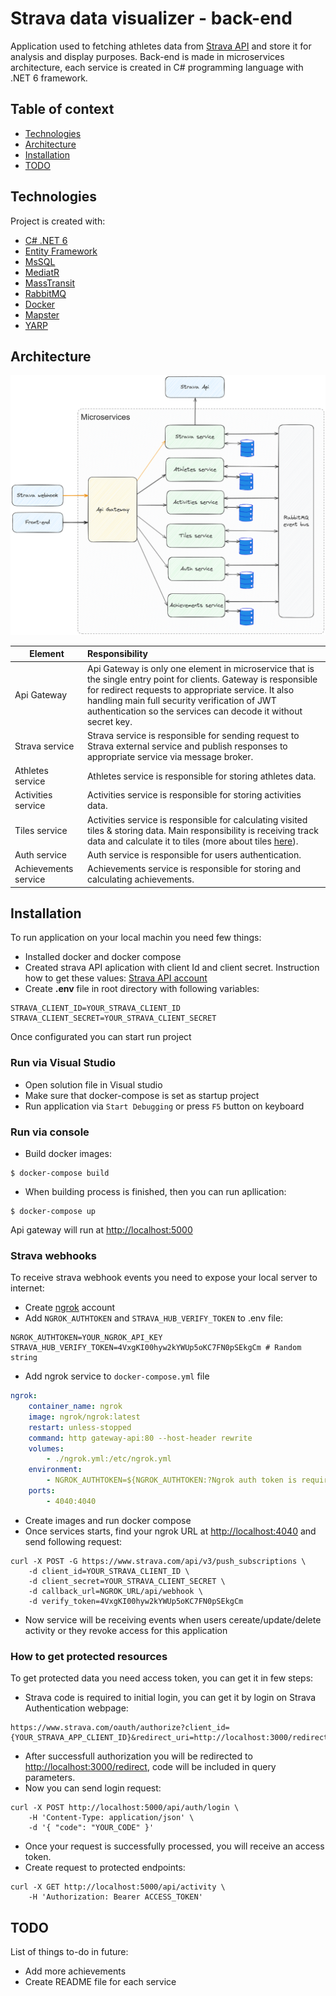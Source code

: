 # Strava data visualizer - back-end

Application used to fetching athletes data from [Strava API](https://developers.strava.com/) and store it for analysis and display purposes. Back-end is made in microservices architecture, each service is created in C# programming language with .NET 6 framework.

## Table of context

- [Technologies](#technologies)
- [Architecture](#architecture)
- [Installation](#installation)
- [TODO](#todo)

## Technologies

Project is created with:

- [C# .NET 6](https://learn.microsoft.com/en-us/aspnet/core/fundamentals/apis?view=aspnetcore-6.0)
- [Entity Framework](https://learn.microsoft.com/en-us/ef/)
- [MsSQL](https://learn.microsoft.com/en-us/sql/?view=sql-server-ver16)
- [MediatR](https://github.com/jbogard/MediatR)
- [MassTransit](https://masstransit.io/documentation/concepts)
- [RabbitMQ](https://www.rabbitmq.com/docs)
- [Docker](https://docs.docker.com/)
- [Mapster](https://github.com/MapsterMapper/Mapster)
- [YARP](https://microsoft.github.io/reverse-proxy/)

## Architecture

![microservices architecture](docs/images/architecture.png)

| Element | Responsibility |
| ------- | :------------- |
| Api Gateway           | Api Gateway is only one element in microservice that is the single entry point for clients. Gateway is responsible for redirect requests to appropriate service. It also handling main full security verification of JWT authentication so the services can decode it without secret key. |
| Strava service        | Strava service is responsible for sending request to Strava external service and publish responses to appropriate service via message broker. |
| Athletes service      | Athletes service is responsible for storing athletes data. |
| Activities service    | Activities service is responsible for storing activities data. |
| Tiles service         | Activities service is responsible for calculating visited tiles & storing data. Main responsibility is receiving track data and calculate it to tiles (more about tiles [here](https://developer.tomtom.com/map-display-api/documentation/zoom-levels-and-tile-grid)). |
| Auth service          | Auth service is responsible for users authentication. |
| Achievements service  | Achievements service is responsible for storing and calculating achievements. |

## Installation

To run application on your local machin you need few things:
- Installed docker and docker compose
- Created strava API aplication with client Id and client secret. Instruction how to get these values: [Strava API account](https://developers.strava.com/docs/getting-started/#account)
- Create __.env__ file in root directory with following variables:

```shell
STRAVA_CLIENT_ID=YOUR_STRAVA_CLIENT_ID
STRAVA_CLIENT_SECRET=YOUR_STRAVA_CLIENT_SECRET
```
Once configurated you can start run project

### Run via Visual Studio

- Open solution file in Visual studio
- Make sure that docker-compose is set as startup project
- Run application via `Start Debugging` or press `F5` button on keyboard

### Run via console

- Build docker images:

```console
$ docker-compose build
```

- When building process is finished, then you can run apllication:

```console
$ docker-compose up
```

Api gateway will run at <http://localhost:5000>

### Strava webhooks

To receive strava webhook events you need to expose your local server to internet:

- Create [ngrok](https://dashboard.ngrok.com/) account
- Add `NGROK_AUTHTOKEN` and `STRAVA_HUB_VERIFY_TOKEN` to .env file:

```shell
NGROK_AUTHTOKEN=YOUR_NGROK_API_KEY
STRAVA_HUB_VERIFY_TOKEN=4VxgKI00hyw2kYWUp5oKC7FN0pSEkgCm # Random string
```

- Add ngrok service to `docker-compose.yml` file

```yaml
ngrok:
    container_name: ngrok
    image: ngrok/ngrok:latest
    restart: unless-stopped
    command: http gateway-api:80 --host-header rewrite
    volumes:
        - ./ngrok.yml:/etc/ngrok.yml
    environment:
        - NGROK_AUTHTOKEN=${NGROK_AUTHTOKEN:?Ngrok auth token is required. Add it to .env file.}
    ports:
        - 4040:4040
```

- Create images and run docker compose
- Once services starts, find your ngrok URL at <http://localhost:4040> and send following request:

```curl
curl -X POST -G https://www.strava.com/api/v3/push_subscriptions \
    -d client_id=YOUR_STRAVA_CLIENT_ID \
    -d client_secret=YOUR_STRAVA_CLIENT_SECRET \
    -d callback_url=NGROK_URL/api/webhook \
    -d verify_token=4VxgKI00hyw2kYWUp5oKC7FN0pSEkgCm
```

- Now service will be receiving events when users cereate/update/delete activity or they revoke access for this application

### How to get protected resources

To get protected data you need access token, you can get it in few steps:

- Strava code is required to initial login, you can get it by login on Strava Authentication webpage:

```
https://www.strava.com/oauth/authorize?client_id={YOUR_STRAVA_APP_CLIENT_ID}&redirect_uri=http://localhost:3000/redirect&response_type=code&approval_prompt=auto&scope=read,activity:read,activity:read_all
```

- After successfull authorization you will be redirected to <http://localhost:3000/redirect>, code will be included in query parameters.
- Now you can send login request:

```curl
curl -X POST http://localhost:5000/api/auth/login \
	-H 'Content-Type: application/json' \
	-d '{ "code": "YOUR_CODE" }'
```

- Once your request is successfully processed, you will receive an access token.
- Create request to protected endpoints:

```curl
curl -X GET http://localhost:5000/api/activity \
	-H 'Authorization: Bearer ACCESS_TOKEN'
```

## TODO

List of things to-do in future:

- Add more achievements
- Create README file for each service